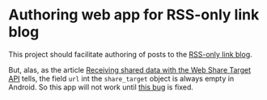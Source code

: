 # Authoring web app for RSS-only link blog

This project should facilitate authoring of posts to the [RSS-only link blog](https://github.com/wincentbalin/rss-only-link-blog).

But, alas, as the article [Receiving shared data with the Web Share Target API](https://developer.chrome.com/docs/capabilities/web-apis/web-share-target) tells, the field `url` int the `share_target` object is always empty in Android. So this app will not work until [this bug](https://bugs.chromium.org/p/chromium/issues/detail?id=789379) is fixed.